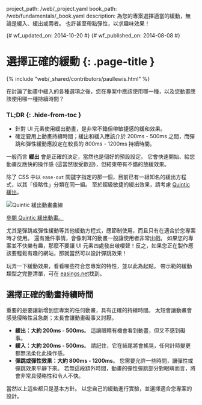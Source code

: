 project_path: /web/_project.yaml
book_path: /web/fundamentals/_book.yaml
description: 為您的專案選擇適當的緩動，無論是緩入、緩出或兩者。 也許甚至帶點彈性，以求趣味效果！

{# wf_updated_on: 2014-10-20 #}
{# wf_published_on: 2014-08-08 #}

# 選擇正確的緩動 {: .page-title }

{% include "web/_shared/contributors/paullewis.html" %}


在討論了動畫中緩入的各種選項之後，您在專案中應該使用哪一種，以及您動畫應該使用哪一種持續時間？

### TL;DR {: .hide-from-toc }
- 針對 UI 元素使用緩出動畫，是非常不錯但帶敏捷感的緩和效果。
- 確定要用上動畫持續時間；緩出和緩入應該介於 200ms - 500ms 之間，而彈跳和彈性緩動應設定在較長的 800ms - 1200ms 持續時間。


一般而言 **緩出** 會是正確的決定，當然也是個好的預設設定。 它會快速開始、給您動畫反應快的操作感 (這當然很受歡迎)，但結束帶有不錯的放緩效果。

除了 CSS 中以 `ease-out` 關鍵字指定的那一個，目前已有一組知名的緩出方程式，以其「侵略性」分類在同一組。 至於超級敏捷的緩出效果，請考慮 [Quintic 緩出](http://easings.net/#easeOutQuint)。

<img src="images/quintic-ease-out-markers.png" alt=" Quintic 緩出動畫曲線" style="max-width: 300px"/>

<a href="https://googlesamples.github.io/web-fundamentals/fundamentals/design-and-ux/animations/box-move-quintic-ease-out.html">參閱 Quintic 緩出動畫。</a>

尤其是彈跳或彈性緩動等其他緩動方程式，應節制使用，而且只有在適合於您專案時才使用。 還有幾件事情，會像刺耳的動畫一般讓使用者非常出戲。 如果您的專案並不快樂有趣，那麼不要讓 UI 元素四處發出啵嚶聲！反之，如果您正在製作應該要輕鬆有趣的網站，那就當然可以設計彈跳效果！

玩弄一下緩動效果，看看哪些符合您專案的特性，並以此為起點。 帶示範的緩動類型之完整清單，可在 [easings.net](http://easings.net)找到。

## 選擇正確的動畫持續時間

重要的是要讓新增到您專案的任何動畫，具有正確的持續時間。 太短會讓動畫會感覺侵略性且急劇；太長會讓動畫礙事又討厭。

* **緩出：大約 200ms - 500ms**。 這讓眼睛有機會看到動畫，但又不感到礙事。
* **緩入：大約 200ms - 500ms**。 請記住，它在結尾將會搖晃，任何計時變更都無法柔化此操作感。
* **彈跳或彈性效果：大約 800ms - 1200ms**。 您需要允許一些時間，讓彈性或彈跳效果平靜下來。 若無這段額外時間，動畫的彈性彈跳部分對眼睛而言，將會非常具侵略性和令人不快。

當然以上這些都只是基本方針。 以您自己的緩動進行實驗，並選擇適合您專案的設計。


